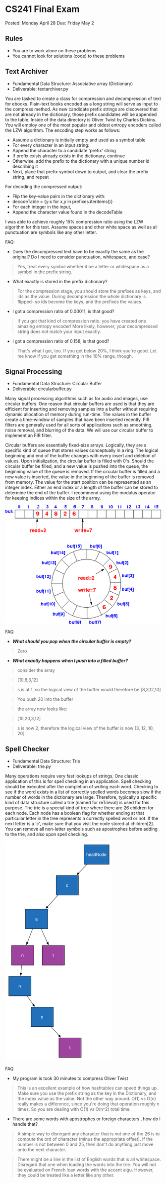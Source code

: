CS241 Final Exam
===================

Posted: Monday  April 28
Due:    Friday  May 2

Rules
--------

+ You are to work alone on these problems
+ You cannot look for solutions (code) to these problems

Text Archiver
----------------

+ Fundamental Data Structure: Associative array (Dictionary)
+ Deliverable: textarchiver.py

You are tasked to create a class for compression and decompression of text for ebooks. Plain-text books encoded as a long string will serve as input to the compress method. As new candidate prefix strings are discovered that are not already in the dictionary, those prefix candidates will be appended to the table. Inside of the data directory is Oliver Twist by Charles Dickins.  You will employ one of the most popular and oldest entropy encoders called the LZW algorithm. The encoding step works as follows:

+ Assume a dictionary is initially empty and used as a symbol table
+ For every character in an input string:
+ Append the character to a candidate 'prefix' string
+ If prefix exists already exists in the dictionary, continue
+ Otherwise, add the prefix to the dictionary with a unique number id describing it
+ Next, place that prefix symbol down to output, and clear the prefix string, and repeat
    
For decoding the compressed output:

+ Flip the key-value pairs in the dictionary with:
+ decodeTable = {y:x for x,y in prefixes.iteritems()}
+ For each integer in the input,
+ Append the character value found in the decodeTable

I was able to achieve roughly 15% compression ratio using the LZW algorithm for this text. Assume spaces and other white space as well as all punctuation are symbols like any other letter.

FAQ:

+ Does the decompressed text have to be exactly the same as the original? Do I need to consider punctuation, whitespace, and case?

> Yes, treat every symbol whether it be a letter or whitespace as a symbol in the prefix string.

+ What exactly is stored in the prefix dictionary?

> For the compression stage, you should store the prefixes as keys, and ids as the value. During decompression the whole dictionary is flipped- so ids become the keys, and the prefixes the values.

+ I got a compression ratio of 0.00011, is that good?

> If you got that kind of compression ratio, you have created one amazing entropy encoder! More likely, however, your decompressed string does not match your input exactly.

+ I got a compression ratio of 0.158, is that good?

> That's what I got, too. If you get below 20%, I think you're good. Let me know if you get something in the 10% range, though.

Signal Processing
----------------------

+ Fundamental Data Structure: Circular Buffer
+ Deliverable: circularbuffer.py

Many signal processing algorithms such as for audio and images, use circular buffers. One reason that circular buffers are used is that they are efficient for inserting and removing samples into a buffer without requiring dynamic allocation of memory during run-time. The values in the buffer create a time-window of samples that have been inserted recently. FIR filters are generally used for all sorts of applications such as smoothing, noise removal, and blurring of the data. We will use our circular buffer to implement an FIR filter.

Circular buffers are essentially fixed-size arrays. Logically, they are a specific kind of queue that stores values conceptually in a ring. The logical beginning and end of the buffer changes with every insert and deletion of values. Upon initialization, the circular buffer is filled with 0's. Should the circular buffer be filled, and a new value is pushed into the queue, the beginning value of the queue is removed. If the circular buffer is filled and a new value is inserted, the value in the beginning of the buffer is removed from memory. The value for the start position can be represented as an integer index. Either an end index or a length of the buffer can be stored to determine the end of the buffer. I recommend using the modulus operator for keeping indices within the size of the array.

![Circular Buffer](data/queue.gif)

FAQ

+ ***What should you pop when the circular buffer is empty?***

> Zero 

+ ***What exactly happens when I push into a filled buffer?***

> consider the array

> [10,8,3,12]

> s is at 1, so the logical view of the buffer would therefore be [8,3,12,10]

> You push 20 into the buffer

> the array now looks like:

> [10,20,3,12]

> s is now 2, therefore the logical view of the buffer is now [3, 12, 10, 20]

Spell Checker
---------------------

+ Fundamental Data Structure: Trie
+ Deliverable: trie.py

Many operations require very fast lookups of strings. One classic application of this is for spell checking in an application. Spell checking should be executed after the completion of writing each word. Checking to see if the word exists in a list of correctly spelled words becomes slow if the number of words in the dictionary are large. Therefore, typically a specific kind of data structure called a trie (named for reTrieval) is used for this purpose. The trie is a special kind of tree where there are 26 children for each node. Each node has a boolean flag for whether ending at that particular letter in the tree represents a correctly spelled word or not. If the next letter is a 'c', make sure that you visit the node stored at children[2]. You can remove all non-letter symbols such as apostrophes before adding to the trie, and also upon spell checking. 

![Circular Buffer](data/trie.png)

FAQ

+ My program is took 30 minutes to compress Oliver Twist

> This is an excellent example of how hashtables can speed things up. Make sure you use the prefix string as the key in the Dictionary, and the index value as the value. Not the other way around. O(1) vs O(n) really makes a difference, since you're doing that operation roughly n times. So you are dealing with O(1) vs O(n^2) total time.

+ There are some words with apostrophes or foreign characters , how do I handle that?

> A simple way to disregard any character that is not one of the 26 is to compute the ord of character (minus the appropriate offset). If the number is not between 0 and 25, then don't do anything just move onto the next character.

> There might be a line in the list of English words that is all whitespace. Disregard that one when loading the words into the trie. You will not be evaluated on French loan words with the accent aigu. However, they could be treated like a letter like any other.
